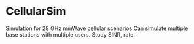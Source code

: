 # CellularSim
Simulation for 28 GHz mmWave cellular scenarios
Can simulate multiple base stations with multiple users.
Study SINR, rate.
